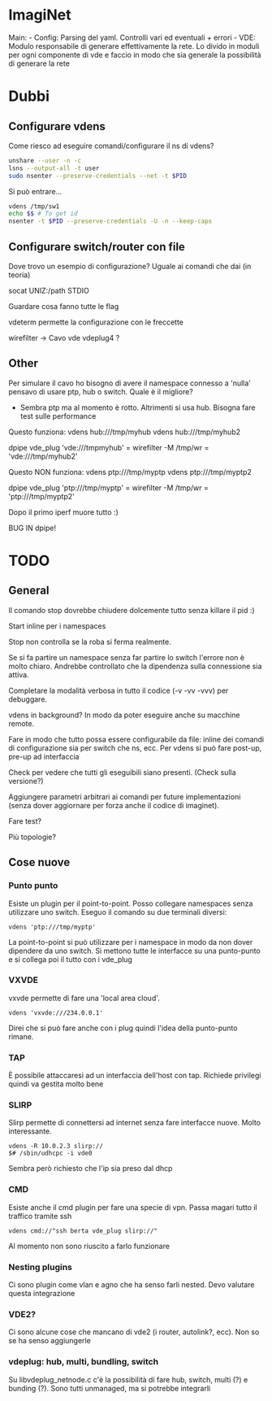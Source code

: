 # ImagiNet

Main:
    - Config: Parsing del yaml. Controlli vari ed eventuali + errori
    - VDE: Modulo responsabile di generare effettivamente la rete.
        Lo divido in moduli per ogni componente di vde e faccio in modo
        che sia generale la possibilità di generare la rete

# Dubbi

## Configurare vdens

Come riesco ad eseguire comandi/configurare il ns di vdens?

```bash
unshare --user -n -c
lsns --output-all -t user
sudo nsenter --preserve-credentials --net -t $PID
```

Si può entrare...
```bash
vdens /tmp/sw1
echo $$ # To get id
nsenter -t $PID --preserve-credentials -U -n --keep-caps
```

## Configurare switch/router con file

Dove trovo un esempio di configurazione? Uguale ai comandi che dai (in teoria)

socat UNIZ:/path STDIO

Guardare cosa fanno tutte le flag

vdeterm permette la configurazione con le freccette

wirefilter -> Cavo vde
vdeplug4 ?

## Other

Per simulare il cavo ho bisogno di avere il namespace connesso a 'nulla'
pensavo di usare ptp, hub o switch. Quale è il migliore?
- Sembra ptp ma al momento è rotto. Altrimenti si usa hub. Bisogna fare test sulle performance

Questo funziona:
vdens hub:///tmp/myhub
vdens hub:///tmp/myhub2

dpipe vde_plug 'vde:///tmpmyhub' = wirefilter -M /tmp/wr = 'vde:///tmp/myhub2'

Questo NON funziona:
vdens ptp:///tmp/myptp
vdens ptp:///tmp/myptp2

dpipe vde_plug 'ptp:///tmp/myptp' = wirefilter -M /tmp/wr = 'ptp:///tmp/myptp2'

Dopo il primo iperf muore tutto :)

BUG IN dpipe!

# TODO

## General

Il comando stop dovrebbe chiudere dolcemente tutto senza killare il pid :)

Start inline per i namespaces

Stop non controlla se la roba si ferma realmente.

Se si fa partire un namespace senza far partire lo switch l'errore non è molto chiaro.
Andrebbe controllato che la dipendenza sulla connessione sia attiva.

Completare la modalità verbosa in tutto il codice (-v -vv -vvv) per debuggare.

vdens in background? In modo da poter eseguire anche su macchine remote.

Fare in modo che tutto possa essere configurabile da file: inline dei comandi
di configurazione sia per switch che ns, ecc. Per vdens si può fare post-up, pre-up ad interfaccia

Check per vedere che tutti gli eseguibili siano presenti. (Check sulla versione?)

Aggiungere parametri arbitrari ai comandi per future implementazioni (senza dover
aggiornare per forza anche il codice di imaginet).

Fare test?

Più topologie?

## Cose nuove

### Punto punto
Esiste un plugin per il point-to-point. Posso collegare namespaces senza utilizzare
uno switch. Eseguo il comando su due terminali diversi:
```
vdens 'ptp:///tmp/myptp'
```
La point-to-point si può utilizzare per i namespace in modo da non dover dipendere
da uno switch. Si mettono tutte le interfacce su una punto-punto e si collega poi il
tutto con i vde_plug

### VXVDE
vxvde permette di fare una 'local area cloud'.
```
vdens 'vxvde:///234.0.0.1'
```
Direi che si può fare anche con i plug quindi l'idea della punto-punto rimane.

### TAP 
È possibile attaccaresi ad un interfaccia dell'host con tap. Richiede privilegi
quindi va gestita molto bene

### SLIRP
Slirp permette di connettersi ad internet senza fare interfacce nuove. Molto interessante.
```
vdens -R 10.0.2.3 slirp://
$# /sbin/udhcpc -i vde0
```
Sembra però richiesto che l'ip sia preso dal dhcp

### CMD
Esiste anche il cmd plugin per fare una specie di vpn. Passa magari tutto il
traffico tramite ssh
```
vdens cmd://"ssh berta vde_plug slirp://"
```
Al momento non sono riuscito a farlo funzionare

### Nesting plugins
Ci sono plugin come vlan e agno che ha senso farli nested. Devo valutare questa integrazione

### VDE2?
Ci sono alcune cose che mancano di vde2 (i router, autolink?, ecc). Non so se ha
senso aggiungerle

### vdeplug: hub, multi, bundling, switch 
Su libvdeplug_netnode.c c'è la possibilità di fare hub, switch, multi (?) e bunding (?).
Sono tutti unmanaged, ma si potrebbe integrarli

